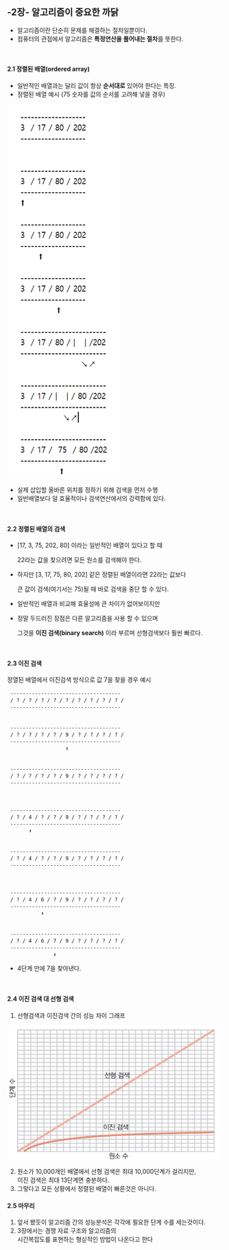 

## **-2장- 알고리즘이 중요한 까닭**

- 알고리즘이란 단순히 문제를 해결하는 절차일뿐이다.
- 컴퓨터의 관점에서 알고리즘은 **특정연산을 풀어내는 절차**를 뜻한다.


<br />

#### 2.1 정렬된 배열(ordered array)

- 일반적인 배열과는 달리 값이 항상 **순서대로** 있어야 한다는 특징. 
- 정렬된 배열 예시 (75 숫자를 값의 순서를 고려해 넣을 경우)



![정렬된 배열 예시.png](https://github.com/DragooCho/TIL/blob/main/image/%EC%A0%95%EB%A0%AC%EB%90%9C%20%EB%B0%B0%EC%97%B4%20%EC%98%88%EC%8B%9C.png?raw=true)

- 실제 삽입할 올바른 위치를 정하기 위해 검색을 먼저 수행
- 일반배열보다 덜 효율적이나 검색연산에서의  강력함에 있다.


<br />

#### 2.2 정렬된 배열의 검색

- [17, 3, 75, 202, 80] 이라는 일반적인 배열이 있다고 할 때 

  22라는 값을 찾으려면 모든 원소를 검색해야 한다.

- 하지만 [3, 17, 75, 80, 202] 같은 정렬된 배열이라면 22라는 값보다 

  큰 값이 검색(여기서는 75)될 때 바로 검색을 중단 할 수 있다. 

- 일반적인 배열과 비교해 효율성에 큰 차이가 없어보이지만 

- 정말 두드러진 장점은 다른 알고리즘을 사용 할 수 있으며

  그것을 **이진 검색(binary search)** 이라 부르며 선형검색보다 훨씬 빠르다.
  
<br />
  
#### 2.3 이진 검색
  
  정열된 배열에서 이진검색 방식으로 값 7을 찾을 경우 예시

     ------------------------------------
     / ? / ? / ? / ? / ? / ? / ? / ? / ? /
     ------------------------------------

  
     ------------------------------------
     / ? / ? / ? / ? / 9 / ? / ? / ? / ? /
     ------------------------------------
                       ⬆


     ------------------------------------
     / ? / ? / ? / ? / 9 / ? / ? / ? / ? /
     ------------------------------------


   
     ------------------------------------
     / ? / 4 / ? / ? / 9 / ? / ? / ? / ? /
     ------------------------------------
           ⬆


     ------------------------------------
     / ? / 4 / ? / ? / 9 / ? / ? / ? / ? /
     ------------------------------------



     ------------------------------------
     / ? / 4 / 6 / ? / 9 / ? / ? / ? / ? /
     ------------------------------------
               ⬆


     ------------------------------------
     / ? / 4 / 6 / 7 / 9 / ? / ? / ? / ? /
     ------------------------------------
                   ⬆

- 4단계 만에 7을 찾아낸다.
<br />


#### 2.4 이진 검색 대 선형 검색
1. 선형검색과 이진검색 간의 성능 차이 그래프

![](https://github.com/DragooCho/TIL/blob/main/image/2-19.png?raw=true)

2. 원소가 10,000개인 배열에서 선형 검색은 최대 10,000단계가 걸리지만,   
   이진 검색은 최대 13단계면 충분하다. 
3. 그렇다고 모든 상황에서 정렬된 배열이 빠른것은 아니다.


#### 2.5 마무리
1. 앞서 봤듯이 알고리즘 간의 성능분석은 각각에 필요한 단계 수를 세는것이다.
2. 3장에서는 경쟁 자료 구조와 알고리즘의     
   시간복잡도를 표현하는 형싣적인 방법이 나온다고 한다















